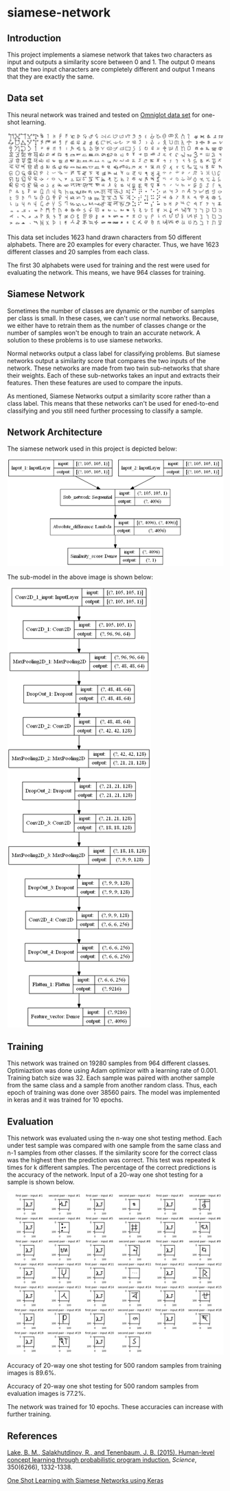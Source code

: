 # siamese-network

## Introduction

This project implements a siamese network that takes two characters as input and outputs a similarity score between 0 and 1. The output 0 means that the two input characters are completely different and output 1 means that they are exactly the same.

## Data set

This neural network was trained and tested on [Omniglot data set](https://github.com/brendenlake/omniglot) for one-shot learning.

![examples from the data set](/assets/images/omniglot_grid.jpg)

This data set includes 1623 hand drawn characters from 50 different alphabets. There are 20 examples for every character. Thus, we have 1623 different classes and 20 samples from each class.

The first 30 alphabets were used for training and the rest were used for evaluating the network. This means, we have 964 classes for training.

## Siamese Network

Sometimes the number of classes are dynamic or the number of samples per class is small. In these cases, we can't use normal networks. Because, we either have to retrain them as the number of classes change or the number of samples won't be enough to train an accurate network. A solution to these problems is to use siamese networks. 

Normal networks output a class label for classifying problems. But siamese networks output a similarity score that compares the two inputs of the network. These networks are made from two twin sub-networks that share their weights. Each of these sub-networks takes an input and extracts their features. Then these features are used to compare the inputs. 

As mentioned, Siamese Networks output a similarity score rather than a class label. This means that these networks can't be used for ened-to-end classifying and you still need further processing to classify a sample. 

## Network Architecture

The siamese network used in this project is depicted below:

![model architecture](/assets/images/model_named.png)

The sub-model in the above image is shown below:

![sub model architecture](/assets/images/sub_model_named.png)

## Training

This network was trained on 19280 samples from 964 different classes. Optimiaztion was done using Adam optimizor with a learning rate of 0.001. Training batch size was 32. Each sample was paired with another sample from the same class and a sample from another random class. Thus, each epoch of training was done over 38560 pairs. The model was implemented in keras and it was trained for 10 epochs.

## Evaluation

This network was evaluated using the n-way one shot testing method. Each under test sample was compared with one sample from the same class and n-1 samples from other classes. If the similarity score for the correct class was the highest then the prediction was correct. This test was repeated k times for k different samples. The percentage of the correct predictions is the accuracy of the network. Input of a 20-way one shot testing for a sample is shown below.

![one shot testing's input](/assets/images/one_shot_testing.png)

Accuracy of 20-way one shot testing for 500 random samples from training images is 89.6%.

Accuracy of 20-way one shot testing for 500 random samples from evaluation images is 77.2%.

The network was trained for 10 epochs. These accuracies can increase with further training.  

## References

[Lake, B. M., Salakhutdinov, R., and Tenenbaum, J. B. (2015). Human-level concept learning through probabilistic program induction.](http://www.sciencemag.org/content/350/6266/1332.short) _Science_, 350(6266), 1332-1338.

[One Shot Learning with Siamese Networks using Keras](https://towardsdatascience.com/one-shot-learning-with-siamese-networks-using-keras-17f34e75bb3d)
